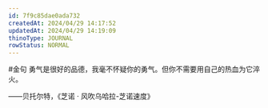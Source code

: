 ```yaml
---
id: 7f9c85dae0ada732
createdAt: 2024/04/29 14:17:52
updatedAt: 2024/04/29 14:19:09
thinoType: JOURNAL
rowStatus: NORMAL
---
```

#金句 勇气是很好的品德，我毫不怀疑你的勇气。但你不需要用自己的热血为它淬火。

——贝托尔特，《芝诺 · 风吹乌哈拉-芝诺速度》